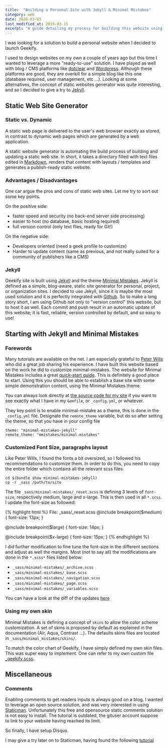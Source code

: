 ```yaml
---
title:  "Building a Personal Site with Jekyll & Minimal Mistakes"
category: web
date: 2020-03-03
last_modified_at: 2019-03-15
excerpt: "A guide detailing my process for building this website using the static site generator Jekyll and the theme Minimal Mistakes"
---
```


I was looking for a solution to build a personal website when I decided to launch Geekify.

I used to design websites on my own a couple of years ago but this time I wanted to leverage a more "ready-to-use" solution. I have played as well with blog / CMS platforms like [dotclear][dotclear] and [Wordpress][wordpress].  Although these platforms are good, they are overkill for a simple blog like this one (database required, user management, etc ...). Looking at some alternatives, the concept of static websites generator was quite interesting, and so I decided to give a try to [Jekyll][jekyll].

## Static Web Site Generator

### Static vs. Dynamic

A static web page is delivered to the user's web browser exactly as stored, in contrast to dynamic web pages which are generated by a web application. 

A static website generator is automating the build process of building and updating a static web site. In short, it takes a directory filled with text files edited in [Markdown][markdown], renders that content with layouts / templates and generates a publish-ready static website.

### Advantages / Disadvantages

One car argue the pros and cons of static web sites. Let me try to sort out some key points.

On the positive side:
* faster speed and security (no back-end server side processing)
* easier to host (no database, basic hosting required)
* full version control (only text files, ready for Git!)

On the negative side:
* Developers oriented (need a geek profile to customize)
* Harder to update content (same as previous, and not really suited for a community of publishers like a CMS)


### Jekyll

Geekify site is built using [Jekyll][jekyll] and the theme [Minimal Mistakes][mmistakes]. 
Jekyll is defined as a simple, blog-aware, static site generator for personal, project, or organization sites. 
I decided to use Jekyll, since it is maybe the most used solution and it is perfectly integrated with [Github][github]. So to make a long story short, I am using Github not only to "version control" this website, but to host it as well. 
Each commit and push result in an automatic update of this website; it is fast, reliable, version controlled by default, and so easy to use!

## Starting with Jekyll and Minimal Mistakes

### Forewords
Many tutorials are available on the net. I am especially grateful to [Peter Wills][pwills] who did a great job sharing his experience. I have built this website based on the work he did to customize minimal-mistakes.
The website for Minimal Mistakes includes a great [quick-start guide][mmistakes_tuto]. This is definitely a good place to start. Using this you should be able to establish a base site with some simple demonstration content, using the Minimal Mistakes theme.

You can always look directly at [the source code for my site][mchacher_github] if you want to see exactly what I have in my `Gemfile`, or `_config.yml`, or whatever.

They key point is to enable minimal-mistake as a theme, this is done in the `_config.yml` file.
Designate the `remote_theme` variable, but do so after setting the theme, so that you have in your config file

    theme: "minimal-mistakes-jekyll"
    remote_theme: "mmistakes/minimal-mistakes"

### Customized Font Size, paragraphs layout

Like Peter Wills, I found the fonts a bit oversized, so I followed his recommendations to customize them. 
In order to do this, you need to copy the entire folder which contains all the relevant scss files. 

	cd $(bundle show minimal-mistakes-jekyll)
	cp -r _sass /path/to/site
	
The file `_sass/minimal-mistakes/_reset.scss` is defining 3 levels of `font-size`, respectively medium, large and x-large. This is then used in all `*.scss`.
I update the font-size as followed:

{% highlight html %}
File: _sass/_reset.scss
  @include breakpoint($medium) {
    font-size: 13px;
  }

  @include breakpoint($large) {
    font-size: 14px;
  }

  @include breakpoint($x-large) {
    font-size: 15px;
  }
{% endhighlight %}


I did further modification to fine tune the font-size in the different sections and adjust as well the margins. 
Most (not to say all) the modifications are done in the `*.scss*` files listed below:
* `_sass/minimal-mistakes/_archive.scss`
* `_sass/minimal-mistakes/_base.scss`
* `_sass/minimal-mistakes/_navigation.scss`
* `_sass/minimal-mistakes/_page.scss`
* `_sass/minimal-mistakes/_variables.scss`

You can have a look at the diff of the updates [here][github_diff]

### Using my own skin

Minimal Mistakes is defining a concept of `skins` to allow the color scheme customization. A set of skins is proposed by default as explained in the documentation (Air, Aqua, Contrast ...).
The defaults skins files are located in `_sass/minimal_mistakes/skins/`.

To match the color chart of Geekify, I have simply defined my own skin files. This was super easy to implement. One can refer to my own custom file [_geekify.scss][skin_geekify].

## Miscellaneous

### Comments

Enabling comments to get readers inputs is always good on a blog. I wanted to leverage an open source solution, and was very interested in using [Staticman][staticman]. Unfortunately this free and opensource static comments solution is not easy to install. The tutorial is outdated, the gituser account suppose to link to your website having reached its limit.

So finally, I have setup Disqus.

I may give a try later on to Staticman, having found the following [tutorial][tuto_staticman]


[github]: https://github.com/
[markdown]: https://fr.wikipedia.org/wiki/Markdown
[dotclear]: https://fr.dotclear.org/
[wordpress]: [https://wordpress.org/]
[jekyll]: https://jekyllrb.com/
[mmistakes]: https://mmistakes.github.io/minimal-mistakes/
[mmistakes_tuto]: https://mmistakes.github.io/minimal-mistakes/docs/quick-start-guide/#starting-from-jekyll-new
[mchacher_github]: https://github.com/mchacher/mchacher.github.io
[pwills]: http://www.pwills.com/
[github_diff]: https://github.com/mchacher/mchacher.github.io/commit/99876ad05e9dee1b126539fb22df16e15984339a?diff=split
[skin_geekify]: https://github.com/mchacher/mchacher.github.io/blob/master/_sass/minimal-mistakes/skins/_geekify.scss
[staticman]: https://staticman.net/
[tuto_staticman]: https://travisdowns.github.io/blog/2020/02/05/now-with-comments.html

